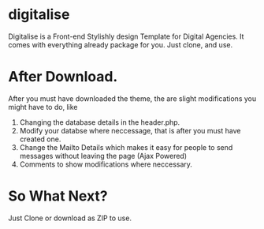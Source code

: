 # digitalise
Digitalise is a Front-end Stylishly design Template for Digital Agencies. It comes with everything already package for you. Just clone, and use.

# After Download.
After you must have downloaded the theme, the are slight modifications you might have to do, like
1. Changing the database details in the header.php.
2. Modify your databse where neccessage, that is after you must have created one.
3. Change the Mailto Details which makes it easy for people to send messages without leaving the page (Ajax Powered)
4. Comments to show modifications where neccessary.

# So What Next?
Just Clone or download as ZIP to use.
